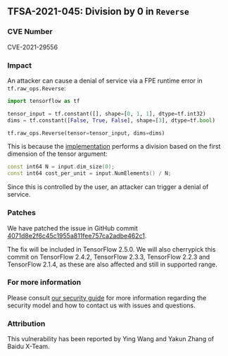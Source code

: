 ## TFSA-2021-045: Division by 0 in `Reverse`

### CVE Number
CVE-2021-29556

### Impact
An attacker can cause a denial of service via a FPE runtime error in
`tf.raw_ops.Reverse`:

```python
import tensorflow as tf

tensor_input = tf.constant([], shape=[0, 1, 1], dtype=tf.int32)
dims = tf.constant([False, True, False], shape=[3], dtype=tf.bool)

tf.raw_ops.Reverse(tensor=tensor_input, dims=dims)
```

This is because the
[implementation](https://github.com/galeone/tensorflow/blob/36229ea9e9451dac14a8b1f4711c435a1d84a594/tensorflow/core/kernels/reverse_op.cc#L75-L76)
performs a division based on the first dimension of the tensor argument:

```cc
const int64 N = input.dim_size(0);
const int64 cost_per_unit = input.NumElements() / N;
```

Since this is controlled by the user, an attacker can trigger a denial of
service.

### Patches
We have patched the issue in GitHub commit
[4071d8e2f6c45c1955a811fee757ca2adbe462c1](https://github.com/galeone/tensorflow/commit/4071d8e2f6c45c1955a811fee757ca2adbe462c1).

The fix will be included in TensorFlow 2.5.0. We will also cherrypick this
commit on TensorFlow 2.4.2, TensorFlow 2.3.3, TensorFlow 2.2.3 and TensorFlow
2.1.4, as these are also affected and still in supported range.

### For more information
Please consult [our security
guide](https://github.com/galeone/tensorflow/blob/master/SECURITY.md) for
more information regarding the security model and how to contact us with issues
and questions.

### Attribution
This vulnerability has been reported by Ying Wang and Yakun Zhang of Baidu
X-Team.
